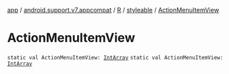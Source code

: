 [app](../../../index.md) / [android.support.v7.appcompat](../../index.md) / [R](../index.md) / [styleable](index.md) / [ActionMenuItemView](.)

# ActionMenuItemView

`static val ActionMenuItemView: `[`IntArray`](https://kotlinlang.org/api/latest/jvm/stdlib/kotlin/-int-array/index.html)
`static val ActionMenuItemView: `[`IntArray`](https://kotlinlang.org/api/latest/jvm/stdlib/kotlin/-int-array/index.html)